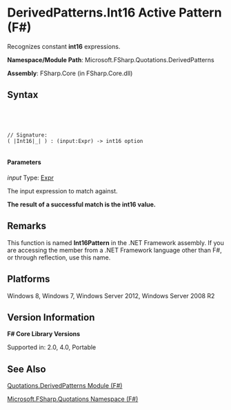 # DerivedPatterns.Int16 Active Pattern (F#)

Recognizes constant **int16** expressions.

**Namespace/Module Path**: Microsoft.FSharp.Quotations.DerivedPatterns

**Assembly**: FSharp.Core (in FSharp.Core.dll)


## Syntax



```




// Signature:
( |Int16|_| ) : (input:Expr) -> int16 option


```





#### Parameters
*input*
Type: [Expr](http://msdn.microsoft.com/en-us/library/ed6a2caf-69d4-45c2-ab97-e9b3be9bce65)


The input expression to match against.



**The result of a successful match is the int16 value.**
## Remarks
This function is named **Int16Pattern** in the .NET Framework assembly. If you are accessing the member from a .NET Framework language other than F#, or through reflection, use this name.


## Platforms
Windows 8, Windows 7, Windows Server 2012, Windows Server 2008 R2


## Version Information
**F# Core Library Versions**

Supported in: 2.0, 4.0, Portable




## See Also
[Quotations.DerivedPatterns Module &#40;F&#35;&#41;](Quotations.DerivedPatterns-Module-%5BFSharp%5D.md)

[Microsoft.FSharp.Quotations Namespace &#40;F&#35;&#41;](Microsoft.FSharp.Quotations-Namespace-%5BFSharp%5D.md)

